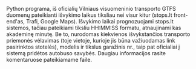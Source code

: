 Python programa, iš oficialių Vilniaus visuomeninio transporto GTFS duomenų pateikianti išvykimo laikus tiksliau nei visur kitur (stops.lt front-end'as, Trafi, Google Maps). Išvykimo laikai prognozuojami stops.lt sistemos, tačiau pateikiami tiksliu HH:MM:SS formatu, atnaujinami kas akademinę minutę. Be to, nurodomas kiekvienos išvykstančios transporto priemonės vėlavimas (toje vietoje, kurioje jis būna važiuodamas link pasirinktos stotelės), modelis ir tikslus garažinis nr., taip pat oficialiai į sistemą pridėtos autobuso savybės. Daugiau informacijos rasite komentaruose pateikiamame faile.
